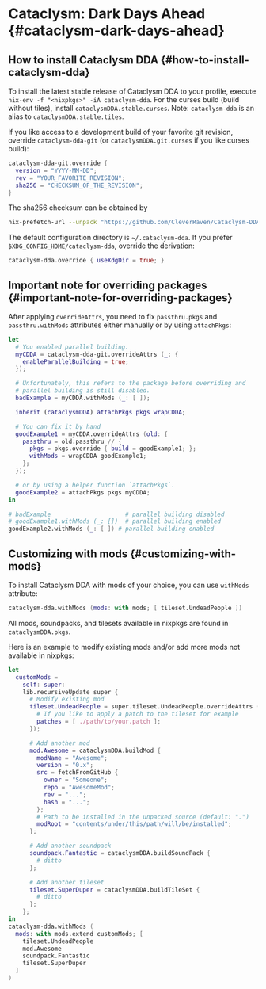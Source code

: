 # Cataclysm: Dark Days Ahead {#cataclysm-dark-days-ahead}

## How to install Cataclysm DDA {#how-to-install-cataclysm-dda}

To install the latest stable release of Cataclysm DDA to your profile, execute
`nix-env -f "<nixpkgs>" -iA cataclysm-dda`. For the curses build (build
without tiles), install `cataclysmDDA.stable.curses`. Note: `cataclysm-dda` is
an alias to `cataclysmDDA.stable.tiles`.

If you like access to a development build of your favorite git revision,
override `cataclysm-dda-git` (or `cataclysmDDA.git.curses` if you like curses
build):

```nix
cataclysm-dda-git.override {
  version = "YYYY-MM-DD";
  rev = "YOUR_FAVORITE_REVISION";
  sha256 = "CHECKSUM_OF_THE_REVISION";
}
```

The sha256 checksum can be obtained by

```sh
nix-prefetch-url --unpack "https://github.com/CleverRaven/Cataclysm-DDA/archive/${YOUR_FAVORITE_REVISION}.tar.gz"
```

The default configuration directory is `~/.cataclysm-dda`. If you prefer
`$XDG_CONFIG_HOME/cataclysm-dda`, override the derivation:

```nix
cataclysm-dda.override { useXdgDir = true; }
```

## Important note for overriding packages {#important-note-for-overriding-packages}

After applying `overrideAttrs`, you need to fix `passthru.pkgs` and
`passthru.withMods` attributes either manually or by using `attachPkgs`:

```nix
let
  # You enabled parallel building.
  myCDDA = cataclysm-dda-git.overrideAttrs (_: {
    enableParallelBuilding = true;
  });

  # Unfortunately, this refers to the package before overriding and
  # parallel building is still disabled.
  badExample = myCDDA.withMods (_: [ ]);

  inherit (cataclysmDDA) attachPkgs pkgs wrapCDDA;

  # You can fix it by hand
  goodExample1 = myCDDA.overrideAttrs (old: {
    passthru = old.passthru // {
      pkgs = pkgs.override { build = goodExample1; };
      withMods = wrapCDDA goodExample1;
    };
  });

  # or by using a helper function `attachPkgs`.
  goodExample2 = attachPkgs pkgs myCDDA;
in

# badExample                     # parallel building disabled
# goodExample1.withMods (_: [])  # parallel building enabled
goodExample2.withMods (_: [ ]) # parallel building enabled
```

## Customizing with mods {#customizing-with-mods}

To install Cataclysm DDA with mods of your choice, you can use `withMods`
attribute:

```nix
cataclysm-dda.withMods (mods: with mods; [ tileset.UndeadPeople ])
```

All mods, soundpacks, and tilesets available in nixpkgs are found in
`cataclysmDDA.pkgs`.

Here is an example to modify existing mods and/or add more mods not available
in nixpkgs:

```nix
let
  customMods =
    self: super:
    lib.recursiveUpdate super {
      # Modify existing mod
      tileset.UndeadPeople = super.tileset.UndeadPeople.overrideAttrs (old: {
        # If you like to apply a patch to the tileset for example
        patches = [ ./path/to/your.patch ];
      });

      # Add another mod
      mod.Awesome = cataclysmDDA.buildMod {
        modName = "Awesome";
        version = "0.x";
        src = fetchFromGitHub {
          owner = "Someone";
          repo = "AwesomeMod";
          rev = "...";
          hash = "...";
        };
        # Path to be installed in the unpacked source (default: ".")
        modRoot = "contents/under/this/path/will/be/installed";
      };

      # Add another soundpack
      soundpack.Fantastic = cataclysmDDA.buildSoundPack {
        # ditto
      };

      # Add another tileset
      tileset.SuperDuper = cataclysmDDA.buildTileSet {
        # ditto
      };
    };
in
cataclysm-dda.withMods (
  mods: with mods.extend customMods; [
    tileset.UndeadPeople
    mod.Awesome
    soundpack.Fantastic
    tileset.SuperDuper
  ]
)
```
